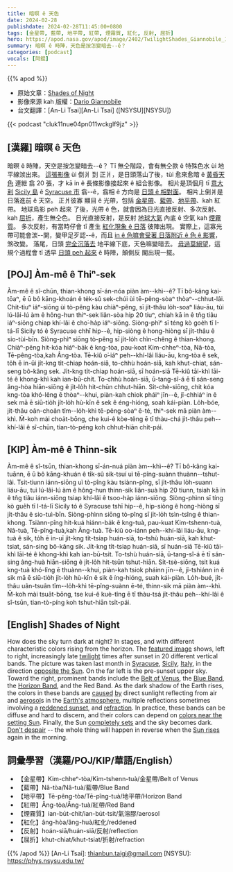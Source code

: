 ```yaml
---
title: 暗暝 ê 天色
date: 2024-02-28
publishdate: 2024-02-28T11:45:00+0800
tags: [金星帶, 藍帶, 地平帶, 紅帶, 煙霧質, 紅化, 反射, 屈折]
hero: https://apod.nasa.gov/apod/image/2402/TwilightShades_Giannobile_1080.jpg
summary: 暗暝 ê 時陣，天色是按怎變暗去--ê？
categories: [podcast]
vocals: [阿錕]
---
```


{{% apod %}}

- 原始文章：[Shades of Night](https://apod.nasa.gov/apod/ap240228.html)
- 影像來源 kah 版權：[Dario Giannobile](https://www.instagram.com/astro_dariogiannobile/)
- 台文翻譯：[An-Li Tsai][An-Li Tsai] ([NSYSU][NSYSU])

{{< podcast "cluk11nue04pn011wckglf9jz" >}}

## [漢羅] 暗暝 ê 天色
暗暝 ê 時陣，天空是按怎變暗去--ê？
Tī 無仝階段，會有無仝款 ê 特殊色水 ùi 地平線湠出來。
[這張影像][featured image] ùi 倒爿 到 正爿，是日頭落山了後，tùi 愈來愈暗 ê [黃昏天色][twilight] 連紲 翕 20 張，才 kā in ê 長條影像接起來 ê 組合影像。
相片是頂個月 tī [意大利][Italy] [Sicily 島][Sicily] ê [Syracuse 市][Syracuse] 翕--ê，翕相 ê 方向是 [日頭 ê 相對面][opposite the Sun]。
相片上倒爿是日落進前 ê 天空。
正爿彼寡 顯目 ê 光帶，包括 [金星帶][Belt of Venus]、[藍帶][Blue Band]、[地平帶][Horizon Band]、kah 紅帶。
地球烏影 peh 起來 了後，光帶 ê 色，就會因為日光直接反射、多次反射、kah [屈折][refraction]，產生無仝色。
日光直接反射，是反射 [地球大氣][Earth's atmosphere] 內底 ê 空氣 kah [煙霧質][aerosol]。
多次反射，有當時仔會 tī 產生 [紅化現象 ê 日落][reddened sunset] 彼陣出現。
實際上，這寡光帶可能會湠--開，變甲足歹認--ê，而且 [in ê 色嘛會受著 日落附近 ê 色 ê 影響][colors near the setting Sun]，煞改變。
落尾，日頭 [完全沉落去][completely sets] 地平線下底，天色嘛變暗去。
[毋過莫絕望][Don't despair]，這規个過程會 tī 透早 [日頭 peh 起來][Sun rises] ê 時陣，顛倒反 閣出現一擺。

## [POJ] Àm-mê ê Thiⁿ-sek
Àm-mê ê sî-chūn, thian-khong sī-án-nóa piàn àm--khì--ê?
Tī bô-kâng kai-tōaⁿ, ē ū bô kāng-khoán ê te̍k-sû sek-chúi ùi tē-pêng-sòaⁿ thòaⁿ--chhut-lâi.
Chit-tiuⁿ iáⁿ-siōng ùi tò-pêng kàu chiàⁿ-pêng, sī ji̍t-thâu lo̍h-soaⁿ liáu-āu, tùi lú-lâi-lú àm ê hông-hun thiⁿ-sek liân-sòa hip 20 tiuⁿ, chiah kā in ê tn̂g tiâu iáⁿ-siōng chiap khí-lâi ê cho͘-ha̍p iáⁿ-siōng.
Siòng-phìⁿ sī téng kò goe̍h tī I-tá-lī Sicily tó ê Syracuse chhī hip--ê, hip-siòng ê hong-hiòng sī ji̍t-thâu ê sio-tùi-bīn.
Siòng-phìⁿ siōng tò-pêng sī ji̍t-lo̍h chìn-chêng ê thian-khong.
Chiàⁿ-pêng hit-kóa hiáⁿ-ba̍k ê kng-tòa, pau-koat Kim-chheⁿ-tòa, Nâ-tòa, Tē-pêng-tòa,kah Âng-tòa.
Tē-kiû o͘-iáⁿ peh--khí-lâi liáu-āu, kng-tòa ê sek, to̍h ē in-ūi ji̍t-kng ti̍t-chiap hoán-siā, to-chhù hoán-siā, kah khut-chiat, sán-seng bô-kâng sek.
Ji̍t-kng ti̍t-chiap hoán-siā, sī hoán-siā Tē-kiû tāi-khì lāi-té ê khong-khì kah ian-bū-chit.
To-chhù hoán-siā, ū-tang-sî-á ē tī sán-seng âng-hòa hiān-siōng ê ji̍t-lo̍h hit-chūn chhut-hiān.
Si̍t-chè-siōng, chit kóa kng-tòa khó-lêng ē thòaⁿ--khui, piàn-kah chiok pháiⁿ jīn--ê, jî-chhiáⁿ in ê sek mā ē siū-tio̍h ji̍t-lo̍h hù-kīn ê sek ê éng-hióng, soah kái-piàn.
Lo̍h-bóe, ji̍t-thâu oân-choân tîm--lo̍h-khì tē-pêng-sòaⁿ ē-té, thiⁿ-sek mā piàn àm--khì.
M̄-koh mài choa̍t-bōng, che kui-ê kòe-têng ē tī thàu-chá ji̍t-thâu peh--khí-lâi ê sî-chūn, tian-tò-péng koh chhut-hiān chi̍t-pái.

## [KIP] Àm-mê ê Thinn-sik
Àm-mê ê sî-tsūn, thian-khong sī-án-nuá piàn àm--khì--ê?
Tī bô-kâng kai-tuānn, ē ū bô kāng-khuán ê ti̍k-sû sik-tsuí uì tē-pîng-suànn thuànn--tshut-lâi.
Tsit-tiunn iánn-siōng uì tò-pîng kàu tsiànn-pîng, sī ji̍t-thâu lo̍h-suann liáu-āu, tuì lú-lâi-lú àm ê hông-hun thinn-sik liân-suà hip 20 tiunn, tsiah kā in ê tn̂g tiâu iánn-siōng tsiap khí-lâi ê tsoo-ha̍p iánn-siōng.
Siòng-phìnn sī tíng kò gue̍h tī I-tá-lī Sicily tó ê Syracuse tshī hip--ê, hip-siòng ê hong-hiòng sī ji̍t-thâu ê sio-tuì-bīn.
Siòng-phìnn siōng tò-pîng sī ji̍t-lo̍h tsìn-tsîng ê thian-khong.
Tsiànn-pîng hit-kuá hiánn-ba̍k ê kng-tuà, pau-kuat Kim-tshenn-tuà, Nâ-tuà, Tē-pîng-tuà,kah Âng-tuà.
Tē-kiû oo-iánn peh--khí-lâi liáu-āu, kng-tuà ê sik, to̍h ē in-uī ji̍t-kng ti̍t-tsiap huán-siā, to-tshù huán-siā, kah khut-tsiat, sán-sing bô-kâng sik.
Ji̍t-kng ti̍t-tsiap huán-siā, sī huán-siā Tē-kiû tāi-khì lāi-té ê khong-khì kah ian-bū-tsit.
To-tshù huán-siā, ū-tang-sî-á ē tī sán-sing âng-huà hiān-siōng ê ji̍t-lo̍h hit-tsūn tshut-hiān.
Si̍t-tsè-siōng, tsit kuá kng-tuà khó-lîng ē thuànn--khui, piàn-kah tsiok pháinn jīn--ê, jî-tshiánn in ê sik mā ē siū-tio̍h ji̍t-lo̍h hù-kīn ê sik ê íng-hióng, suah kái-piàn.
Lo̍h-bué, ji̍t-thâu uân-tsuân tîm--lo̍h-khì tē-pîng-suànn ē-té, thinn-sik mā piàn àm--khì.
M̄-koh mài tsua̍t-bōng, tse kui-ê kuè-tîng ē tī thàu-tsá ji̍t-thâu peh--khí-lâi ê sî-tsūn, tian-tò-píng koh tshut-hiān tsi̍t-pái.

## [English] Shades of Night
How does the sky turn dark at night?
In stages, and with different characteristic colors rising from the horizon.
The [featured image][featured image] shows, left to right, increasingly late [twilight][twilight] times after sunset in 20 different vertical bands.
The picture was taken last month in [Syracuse][Syracuse], [Sicily][Sicily], [Italy][Italy], in the direction [opposite the Sun][opposite the Sun].
On the far left is the pre-sunset upper sky.
Toward the right, prominent bands include the [Belt of Venus][Belt of Venus], the [Blue Band][Blue Band], the [Horizon Band][Horizon Band], and the Red Band.
As the dark shadow of the Earth rises, the colors in these bands are [caused][caused] [by][by] direct sunlight reflecting from air and [aerosol][aerosol]s in the [Earth's atmosphere][Earth's atmosphere], multiple reflections sometimes involving a [reddened sunset][reddened sunset], and [refraction][refraction].
In practice, these bands can be diffuse and hard to discern, and their colors can depend on [colors near the setting Sun][colors near the setting Sun].
Finally, the Sun [completely sets][completely sets] and the sky becomes dark.
[Don't despair][Don't despair] -- the whole thing will happen in reverse when the [Sun rises][Sun rises] again in the morning.

## 詞彙學習（漢羅/POJ/KIP/華語/English）
- 【金星帶】Kim-chheⁿ-tòa/Kim-tshenn-tuà/金星帶/Belt of Venus
- 【藍帶】Nâ-tòa/Nâ-tuà/藍帶/Blue Band
- 【地平帶】Tē-pêng-tòa/Tē-pîng-tuà/地平帶/Horizon Band
- 【紅帶】Âng-tòa/Âng-tuà/紅帶/Red Band
- 【煙霧質】ian-bu̍t-chit/ian-bu̍t-tsit/氣溶膠/aerosol
- 【紅化】âng-hòa/âng-huà/紅化/reddened
- 【反射】hoán-siā/huán-siā/反射/reflection
- 【屈折】khut-chiat/khut-tsiat/折射/refraction

{{% /apod %}}
[An-Li Tsai]: thianbun.taigi@gmail.com
[NSYSU]: https://phys.nsysu.edu.tw/

[copyright]: https://apod.nasa.gov/apod/fap/lib/about_apod.html#srapply
[License]: https://creativecommons.org/licenses/by/3.0/

[featured image]:https://www.facebook.com/photo/?fbid=10231968620107561
[twilight]:https://apod.nasa.gov/apod/ap240228.htmlap230506.html
[Syracuse]:https://youtu.be/zopIdrtkbVE
[Sicily]:https://youtu.be/NnKs9NDzvVs
[Italy]:https://en.wikipedia.org/wiki/Italy
[opposite the Sun]:https://apod.nasa.gov/apod/ap240228.htmlap190624.html
[Belt of Venus]:https://apod.nasa.gov/apod/ap240228.htmlap230626.html
[Blue Band]:https://twanight.org/gallery/the-elusive-bands-of-anti-twilight/
[Horizon Band]:https://epod.usra.edu/blog/2023/01/anti-tiwilight-colors-and-belt-of-venus.html
[caused]:https://www.eso.org/sci/publications/messenger/archive/no.178-dec19/messenger-no178-51-56.pdf
[by]:https://opg.optica.org/ao/fulltext.cfm?uri=ao-56-19-G156&id=367436
[aerosol]:https://en.wikipedia.org/wiki/Aerosol
[Earth's atmosphere]:https://climate.nasa.gov/news/2919/earths-atmosphere-a-multi-layered-cake/
[reddened sunset]:https://apod.nasa.gov/apod/ap240228.htmlap170120.html
[refraction]:https://en.wikipedia.org/wiki/Refraction
[colors near the setting Sun]:https://apod.nasa.gov/apod/ap240228.htmlap061221.html
[completely sets]:https://www.weather.gov/lmk/twilight-types
[Don't despair]:https://qph.cf2.quoracdn.net/main-qimg-ad89b5e5f33336dc569bfe095c1342df-lq
[Sun rises]:https://apod.nasa.gov/apod/ap240228.htmlap231019.html
